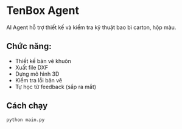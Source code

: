 # TenBox Agent

AI Agent hỗ trợ thiết kế và kiểm tra kỹ thuật bao bì carton, hộp màu.

## Chức năng:
- Thiết kế bản vẽ khuôn
- Xuất file DXF
- Dựng mô hình 3D
- Kiểm tra lỗi bản vẽ
- Tự học từ feedback (sắp ra mắt)

## Cách chạy
```bash
python main.py
```